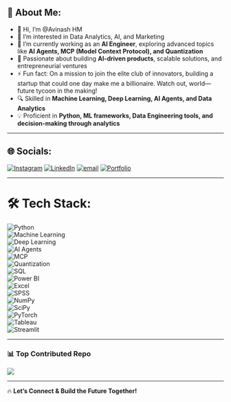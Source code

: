 ## 💫 About Me:

- 👋 Hi, I’m @Avinash HM  
- 👀 I’m interested in Data Analytics, AI, and Marketing  
- 🌱 I’m currently working as an **AI Engineer**, exploring advanced topics like **AI Agents, MCP (Model Context Protocol), and Quantization**  
- 🚀 Passionate about building **AI-driven products**, scalable solutions, and entrepreneurial ventures  
- ⚡ Fun fact: On a mission to join the elite club of innovators, building a startup that could one day make me a billionaire. Watch out, world—future tycoon in the making!  
- 🔍 Skilled in **Machine Learning, Deep Learning, AI Agents, and Data Analytics**  
- 💡 Proficient in **Python, ML frameworks, Data Engineering tools, and decision-making through analytics**  

---

## 🌐 Socials:
[![Instagram](https://img.shields.io/badge/Instagram-%23E4405F.svg?logo=Instagram&logoColor=white)](https://instagram.com/avinashavi__) 
[![LinkedIn](https://img.shields.io/badge/LinkedIn-%230077B5.svg?logo=linkedin&logoColor=white)](https://linkedin.com/in/avinash-hm007) 
[![email](https://img.shields.io/badge/Email-D14836?logo=gmail&logoColor=white)](mailto:avi.hm24@gmail.com) 
[![Portfolio](https://img.shields.io/badge/Portfolio-%23000000.svg?logo=About.me&logoColor=white)](https://avihm24.wixsite.com/avinash-hm-portfolio)

---

# 🛠️ Tech Stack:
![Python](https://img.shields.io/badge/python-3670A0?style=flat&logo=python&logoColor=ffdd54)  
![Machine Learning](https://img.shields.io/badge/Machine%20Learning-%23FF6F00.svg?style=flat&logo=TensorFlow&logoColor=white)  
![Deep Learning](https://img.shields.io/badge/Deep%20Learning-%230C55A5.svg?style=flat&logo=pytorch&logoColor=white)  
![AI Agents](https://img.shields.io/badge/AI%20Agents-%234285F4.svg?style=flat&logo=OpenAI&logoColor=white)  
![MCP](https://img.shields.io/badge/MCP%20(Model%20Context%20Protocol)-%23FF007F.svg?style=flat&logo=protocols&logoColor=white)  
![Quantization](https://img.shields.io/badge/Quantization-%23217346.svg?style=flat&logo=numpy&logoColor=white)  
![SQL](https://img.shields.io/badge/SQL-%230074C1.svg?style=flat&logo=MySQL&logoColor=white)  
![Power BI](https://img.shields.io/badge/Power%20BI-F2C811?style=flat&logo=Power-BI&logoColor=black)  
![Excel](https://img.shields.io/badge/Excel-%23217346.svg?style=flat&logo=Microsoft-Excel&logoColor=white)  
![SPSS](https://img.shields.io/badge/SPSS-%230073C1.svg?style=flat&logo=IBM&logoColor=white)  
![NumPy](https://img.shields.io/badge/numpy-%23013243.svg?style=flat&logo=numpy&logoColor=white)  
![SciPy](https://img.shields.io/badge/SciPy-%230C55A5.svg?style=flat&logo=scipy&logoColor=white)  
![PyTorch](https://img.shields.io/badge/PyTorch-%23EE4C2C.svg?style=flat&logo=PyTorch&logoColor=white)  
![Tableau](https://img.shields.io/badge/Tableau-%23E97627.svg?style=flat&logo=Tableau&logoColor=white)  
![Streamlit](https://img.shields.io/badge/Streamlit-%23FF4B4B.svg?style=flat&logo=Streamlit&logoColor=white)  

---

### 📊 Top Contributed Repo
![](https://github-contributor-stats.vercel.app/api?username=Avinashhmavi&limit=5&theme=dark&combine_all_yearly_contributions=true)

---

🔥 **Let’s Connect & Build the Future Together!**